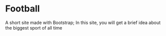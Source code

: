 # Football
 A short site made with Bootstrap;
 In this site, you will get a brief idea about the biggest sport of all time
